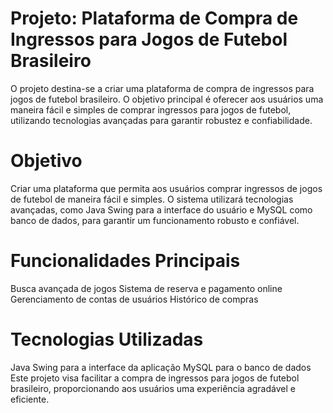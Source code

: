 
# Projeto: Plataforma de Compra de Ingressos para Jogos de Futebol Brasileiro
O projeto destina-se a criar uma plataforma de compra de ingressos para jogos de futebol brasileiro. O objetivo principal é oferecer aos usuários uma maneira fácil e simples de comprar ingressos para jogos de futebol, utilizando tecnologias avançadas para garantir robustez e confiabilidade.

# Objetivo
Criar uma plataforma que permita aos usuários comprar ingressos de jogos de futebol de maneira fácil e simples. O sistema utilizará tecnologias avançadas, como Java Swing para a interface do usuário e MySQL como banco de dados, para garantir um funcionamento robusto e confiável.

# Funcionalidades Principais
Busca avançada de jogos
Sistema de reserva e pagamento online
Gerenciamento de contas de usuários
Histórico de compras
# Tecnologias Utilizadas
Java Swing para a interface da aplicação
MySQL para o banco de dados
Este projeto visa facilitar a compra de ingressos para jogos de futebol brasileiro, proporcionando aos usuários uma experiência agradável e eficiente.
